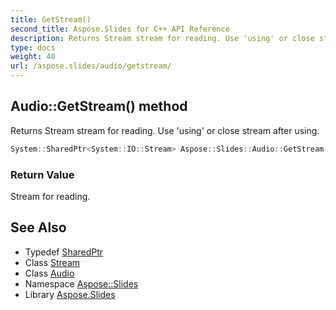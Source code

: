 ```yaml
---
title: GetStream()
second_title: Aspose.Slides for C++ API Reference
description: Returns Stream stream for reading. Use 'using' or close stream after using.
type: docs
weight: 40
url: /aspose.slides/audio/getstream/
---
```

## Audio::GetStream() method


Returns Stream stream for reading. Use 'using' or close stream after using.

```cpp
System::SharedPtr<System::IO::Stream> Aspose::Slides::Audio::GetStream() override
```


### Return Value

Stream for reading.

## See Also

* Typedef [SharedPtr](../../../system/sharedptr/)
* Class [Stream](../../../system.io/stream/)
* Class [Audio](../)
* Namespace [Aspose::Slides](../../)
* Library [Aspose.Slides](../../../)